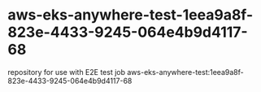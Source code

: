 # aws-eks-anywhere-test-1eea9a8f-823e-4433-9245-064e4b9d4117-68
repository for use with E2E test job aws-eks-anywhere-test:1eea9a8f-823e-4433-9245-064e4b9d4117-68
